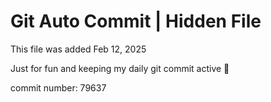 # Git Auto Commit | Hidden File

This file was added Feb 12, 2025

Just for fun and keeping my daily git commit active 🤪

commit number: 79637
